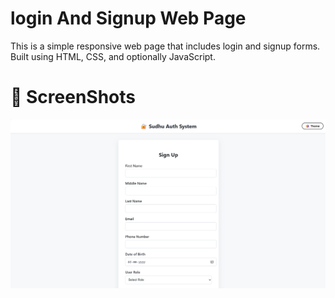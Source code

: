 # login And Signup Web Page 
This is a simple responsive web page that includes login and signup forms. Built using HTML, CSS, and optionally JavaScript.

# 📸 ScreenShots
![Login Signup Screenshot](https://github.com/heysudhuu/login-signup-page/blob/main/Screenshot%202025-05-16%20192723.png?raw=true)

